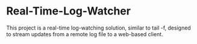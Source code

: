 # Real-Time-Log-Watcher
This project is a real-time log-watching solution, similar to tail -f, designed to stream updates from a remote log file to a web-based client.
